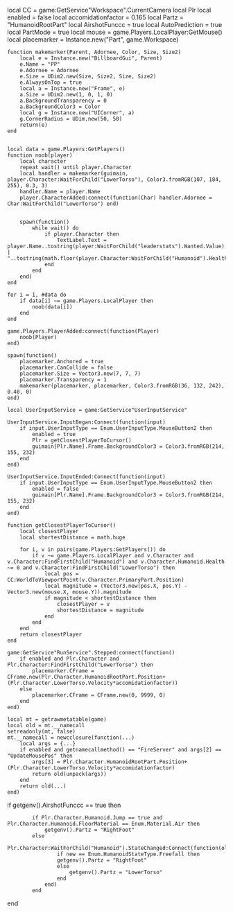   local CC = game:GetService"Workspace".CurrentCamera
	local Plr
	local enabled = false
	local accomidationfactor = 0.165
    local Partz = "HumanoidRootPart"
    local AirshotFunccc = true
    local AutoPrediction = true
    local PartMode = true
	local mouse = game.Players.LocalPlayer:GetMouse()
	local placemarker = Instance.new("Part", game.Workspace)

	function makemarker(Parent, Adornee, Color, Size, Size2)
		local e = Instance.new("BillboardGui", Parent)
		e.Name = "PP"
		e.Adornee = Adornee
		e.Size = UDim2.new(Size, Size2, Size, Size2)
		e.AlwaysOnTop = true
		local a = Instance.new("Frame", e)
		a.Size = UDim2.new(1, 0, 1, 0)
		a.BackgroundTransparency = 0
		a.BackgroundColor3 = Color
		local g = Instance.new("UICorner", a)
		g.CornerRadius = UDim.new(50, 50)
		return(e)
	end

	
	local data = game.Players:GetPlayers()
	function noob(player)
		local character
		repeat wait() until player.Character
		local handler = makemarker(guimain, player.Character:WaitForChild("LowerTorso"), Color3.fromRGB(107, 184, 255), 0.3, 3)
		handler.Name = player.Name
		player.CharacterAdded:connect(function(Char) handler.Adornee = Char:WaitForChild("LowerTorso") end)


		spawn(function()
			while wait() do
				if player.Character then
					TextLabel.Text = player.Name..tostring(player:WaitForChild("leaderstats").Wanted.Value).." | "..tostring(math.floor(player.Character:WaitForChild("Humanoid").Health))
				end
			end
		end)
	end

	for i = 1, #data do
		if data[i] ~= game.Players.LocalPlayer then
			noob(data[i])
		end
	end

	game.Players.PlayerAdded:connect(function(Player)
		noob(Player)
	end)

	spawn(function()
		placemarker.Anchored = true
		placemarker.CanCollide = false
		placemarker.Size = Vector3.new(7, 7, 7)
		placemarker.Transparency = 1
		makemarker(placemarker, placemarker, Color3.fromRGB(36, 132, 242), 0.40, 0)
	end)    

	local UserInputService = game:GetService"UserInputService"

	UserInputService.InputBegan:Connect(function(input)
		if input.UserInputType == Enum.UserInputType.MouseButton2 then
			enabled = true 
			Plr = getClosestPlayerToCursor()
			guimain[Plr.Name].Frame.BackgroundColor3 = Color3.fromRGB(214, 155, 232)
		end
	end)

	UserInputService.InputEnded:Connect(function(input)
		if input.UserInputType == Enum.UserInputType.MouseButton2 then
			enabled = false
			guimain[Plr.Name].Frame.BackgroundColor3 = Color3.fromRGB(214, 155, 232)
		end
	end)

	function getClosestPlayerToCursor()
		local closestPlayer
		local shortestDistance = math.huge

		for i, v in pairs(game.Players:GetPlayers()) do
			if v ~= game.Players.LocalPlayer and v.Character and v.Character:FindFirstChild("Humanoid") and v.Character.Humanoid.Health ~= 0 and v.Character:FindFirstChild("LowerTorso") then
				local pos = CC:WorldToViewportPoint(v.Character.PrimaryPart.Position)
				local magnitude = (Vector3.new(pos.X, pos.Y) - Vector3.new(mouse.X, mouse.Y)).magnitude
				if magnitude < shortestDistance then
					closestPlayer = v
					shortestDistance = magnitude
				end
			end
		end
		return closestPlayer
	end

	game:GetService"RunService".Stepped:connect(function()
		if enabled and Plr.Character and Plr.Character:FindFirstChild("LowerTorso") then
			placemarker.CFrame = CFrame.new(Plr.Character.HumanoidRootPart.Position+(Plr.Character.LowerTorso.Velocity*accomidationfactor))
		else
			placemarker.CFrame = CFrame.new(0, 9999, 0)
		end
	end)

	local mt = getrawmetatable(game)
	local old = mt.__namecall
	setreadonly(mt, false)
	mt.__namecall = newcclosure(function(...)
		local args = {...}
		if enabled and getnamecallmethod() == "FireServer" and args[2] == "UpdateMousePos" then
			args[3] = Plr.Character.HumanoidRootPart.Position+(Plr.Character.LowerTorso.Velocity*accomidationfactor)
			return old(unpack(args))
		end
		return old(...)
	end)


if getgenv().AirshotFunccc == true then

            if Plr.Character.Humanoid.Jump == true and Plr.Character.Humanoid.FloorMaterial == Enum.Material.Air then
                getgenv().Partz = "RightFoot"
            else
                Plr.Character:WaitForChild("Humanoid").StateChanged:Connect(function(old,new)
                    if new == Enum.HumanoidStateType.Freefall then
                    getgenv().Partz = "RightFoot"
                    else
                        getgenv().Partz = "LowerTorso"
                    end
                end)
            end
end
